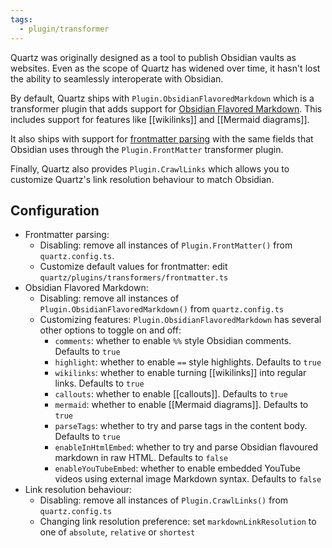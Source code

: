 ```yaml
---
tags:
  - plugin/transformer
---
```


Quartz was originally designed as a tool to publish Obsidian vaults as websites. Even as the scope of Quartz has widened over time, it hasn't lost the ability to seamlessly interoperate with Obsidian.

By default, Quartz ships with `Plugin.ObsidianFlavoredMarkdown` which is a transformer plugin that adds support for [Obsidian Flavored Markdown](https://help.obsidian.md/Editing+and+formatting/Obsidian+Flavored+Markdown). This includes support for features like [[wikilinks]] and [[Mermaid diagrams]].

It also ships with support for [frontmatter parsing](https://help.obsidian.md/Editing+and+formatting/Properties) with the same fields that Obsidian uses through the `Plugin.FrontMatter` transformer plugin.

Finally, Quartz also provides `Plugin.CrawlLinks` which allows you to customize Quartz's link resolution behaviour to match Obsidian.

## Configuration

- Frontmatter parsing:
  - Disabling: remove all instances of `Plugin.FrontMatter()` from `quartz.config.ts`.
  - Customize default values for frontmatter: edit `quartz/plugins/transformers/frontmatter.ts`
- Obsidian Flavored Markdown:
  - Disabling: remove all instances of `Plugin.ObsidianFlavoredMarkdown()` from `quartz.config.ts`
  - Customizing features: `Plugin.ObsidianFlavoredMarkdown` has several other options to toggle on and off:
    - `comments`: whether to enable `%%` style Obsidian comments. Defaults to `true`
    - `highlight`: whether to enable `==` style highlights. Defaults to `true`
    - `wikilinks`: whether to enable turning [[wikilinks]] into regular links. Defaults to `true`
    - `callouts`: whether to enable [[callouts]]. Defaults to `true`
    - `mermaid`: whether to enable [[Mermaid diagrams]]. Defaults to `true`
    - `parseTags`: whether to try and parse tags in the content body. Defaults to `true`
    - `enableInHtmlEmbed`: whether to try and parse Obsidian flavoured markdown in raw HTML. Defaults to `false`
    - `enableYouTubeEmbed`: whether to enable embedded YouTube videos using external image Markdown syntax. Defaults to `false`
- Link resolution behaviour:
  - Disabling: remove all instances of `Plugin.CrawlLinks()` from `quartz.config.ts`
  - Changing link resolution preference: set `markdownLinkResolution` to one of `absolute`, `relative` or `shortest`
